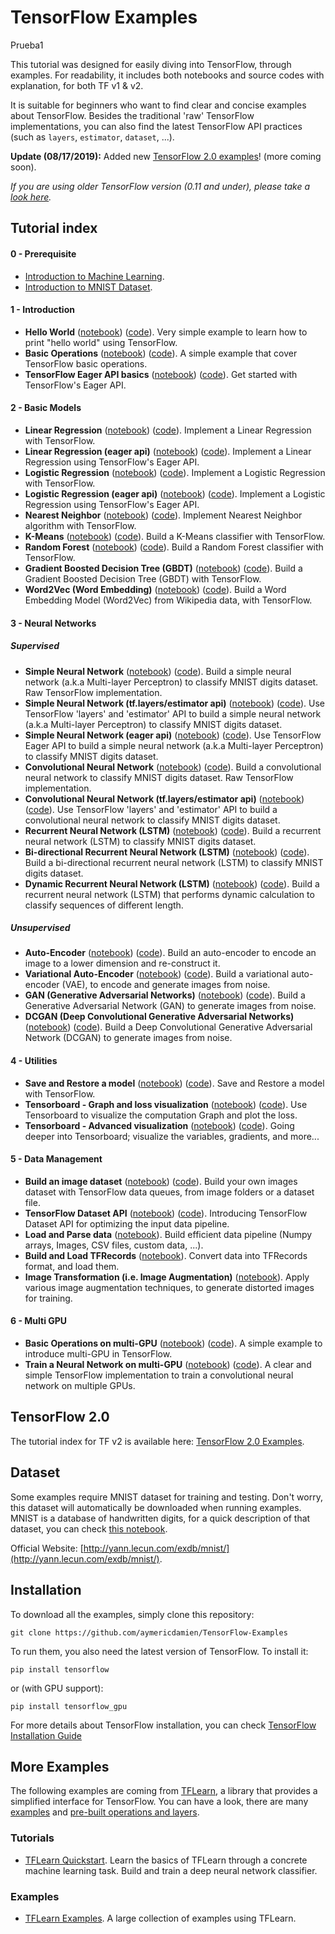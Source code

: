 # TensorFlow Examples

Prueba1

This tutorial was designed for easily diving into TensorFlow, through examples. For readability, it includes both notebooks and source codes with explanation, for both TF v1 & v2.

It is suitable for beginners who want to find clear and concise examples about TensorFlow. Besides the traditional 'raw' TensorFlow implementations, you can also find the latest TensorFlow API practices (such as `layers`, `estimator`, `dataset`, ...).

**Update (08/17/2019):** Added new [TensorFlow 2.0 examples](tensorflow_v2)! (more coming soon).

*If you are using older TensorFlow version (0.11 and under), please take a [look here](https://github.com/aymericdamien/TensorFlow-Examples/tree/0.11).*

## Tutorial index

#### 0 - Prerequisite
- [Introduction to Machine Learning](https://github.com/aymericdamien/TensorFlow-Examples/blob/master/notebooks/0_Prerequisite/ml_introduction.ipynb).
- [Introduction to MNIST Dataset](https://github.com/aymericdamien/TensorFlow-Examples/blob/master/notebooks/0_Prerequisite/mnist_dataset_intro.ipynb).

#### 1 - Introduction
- **Hello World** ([notebook](https://github.com/aymericdamien/TensorFlow-Examples/blob/master/notebooks/1_Introduction/helloworld.ipynb)) ([code](https://github.com/aymericdamien/TensorFlow-Examples/blob/master/examples/1_Introduction/helloworld.py)). Very simple example to learn how to print "hello world" using TensorFlow.
- **Basic Operations** ([notebook](https://github.com/aymericdamien/TensorFlow-Examples/blob/master/notebooks/1_Introduction/basic_operations.ipynb)) ([code](https://github.com/aymericdamien/TensorFlow-Examples/blob/master/examples/1_Introduction/basic_operations.py)). A simple example that cover TensorFlow basic operations.
- **TensorFlow Eager API basics** ([notebook](https://github.com/aymericdamien/TensorFlow-Examples/blob/master/notebooks/1_Introduction/basic_eager_api.ipynb)) ([code](https://github.com/aymericdamien/TensorFlow-Examples/blob/master/examples/1_Introduction/basic_eager_api.py)). Get started with TensorFlow's Eager API.

#### 2 - Basic Models
- **Linear Regression** ([notebook](https://github.com/aymericdamien/TensorFlow-Examples/blob/master/notebooks/2_BasicModels/linear_regression.ipynb)) ([code](https://github.com/aymericdamien/TensorFlow-Examples/blob/master/examples/2_BasicModels/linear_regression.py)). Implement a Linear Regression with TensorFlow.
- **Linear Regression (eager api)** ([notebook](https://github.com/aymericdamien/TensorFlow-Examples/blob/master/notebooks/2_BasicModels/linear_regression_eager_api.ipynb)) ([code](https://github.com/aymericdamien/TensorFlow-Examples/blob/master/examples/2_BasicModels/linear_regression_eager_api.py)). Implement a Linear Regression using TensorFlow's Eager API.
- **Logistic Regression** ([notebook](https://github.com/aymericdamien/TensorFlow-Examples/blob/master/notebooks/2_BasicModels/logistic_regression.ipynb)) ([code](https://github.com/aymericdamien/TensorFlow-Examples/blob/master/examples/2_BasicModels/logistic_regression.py)). Implement a Logistic Regression with TensorFlow.
- **Logistic Regression (eager api)** ([notebook](https://github.com/aymericdamien/TensorFlow-Examples/blob/master/notebooks/2_BasicModels/logistic_regression_eager_api.ipynb)) ([code](https://github.com/aymericdamien/TensorFlow-Examples/blob/master/examples/2_BasicModels/logistic_regression_eager_api.py)). Implement a Logistic Regression using TensorFlow's Eager API.
- **Nearest Neighbor** ([notebook](https://github.com/aymericdamien/TensorFlow-Examples/blob/master/notebooks/2_BasicModels/nearest_neighbor.ipynb)) ([code](https://github.com/aymericdamien/TensorFlow-Examples/blob/master/examples/2_BasicModels/nearest_neighbor.py)). Implement Nearest Neighbor algorithm with TensorFlow.
- **K-Means** ([notebook](https://github.com/aymericdamien/TensorFlow-Examples/blob/master/notebooks/2_BasicModels/kmeans.ipynb)) ([code](https://github.com/aymericdamien/TensorFlow-Examples/blob/master/examples/2_BasicModels/kmeans.py)). Build a K-Means classifier with TensorFlow.
- **Random Forest** ([notebook](https://github.com/aymericdamien/TensorFlow-Examples/blob/master/notebooks/2_BasicModels/random_forest.ipynb)) ([code](https://github.com/aymericdamien/TensorFlow-Examples/blob/master/examples/2_BasicModels/random_forest.py)). Build a Random Forest classifier with TensorFlow.
- **Gradient Boosted Decision Tree (GBDT)** ([notebook](https://github.com/aymericdamien/TensorFlow-Examples/blob/master/notebooks/2_BasicModels/gradient_boosted_decision_tree.ipynb)) ([code](https://github.com/aymericdamien/TensorFlow-Examples/blob/master/examples/2_BasicModels/gradient_boosted_decision_tree.py)). Build a Gradient Boosted Decision Tree (GBDT) with TensorFlow.
- **Word2Vec (Word Embedding)** ([notebook](https://github.com/aymericdamien/TensorFlow-Examples/blob/master/notebooks/2_BasicModels/word2vec.ipynb)) ([code](https://github.com/aymericdamien/TensorFlow-Examples/blob/master/examples/2_BasicModels/word2vec.py)). Build a Word Embedding Model (Word2Vec) from Wikipedia data, with TensorFlow.

#### 3 - Neural Networks
##### Supervised

- **Simple Neural Network** ([notebook](https://github.com/aymericdamien/TensorFlow-Examples/blob/master/notebooks/3_NeuralNetworks/neural_network_raw.ipynb)) ([code](https://github.com/aymericdamien/TensorFlow-Examples/blob/master/examples/3_NeuralNetworks/neural_network_raw.py)). Build a simple neural network (a.k.a Multi-layer Perceptron) to classify MNIST digits dataset. Raw TensorFlow implementation.
- **Simple Neural Network (tf.layers/estimator api)** ([notebook](https://github.com/aymericdamien/TensorFlow-Examples/blob/master/notebooks/3_NeuralNetworks/neural_network.ipynb)) ([code](https://github.com/aymericdamien/TensorFlow-Examples/blob/master/examples/3_NeuralNetworks/neural_network.py)). Use TensorFlow 'layers' and 'estimator' API to build a simple neural network (a.k.a Multi-layer Perceptron) to classify MNIST digits dataset.
- **Simple Neural Network (eager api)** ([notebook](https://github.com/aymericdamien/TensorFlow-Examples/blob/master/notebooks/3_NeuralNetworks/neural_network_eager_api.ipynb)) ([code](https://github.com/aymericdamien/TensorFlow-Examples/blob/master/examples/3_NeuralNetworks/neural_network_eager_api.py)). Use TensorFlow Eager API to build a simple neural network (a.k.a Multi-layer Perceptron) to classify MNIST digits dataset.
- **Convolutional Neural Network** ([notebook](https://github.com/aymericdamien/TensorFlow-Examples/blob/master/notebooks/3_NeuralNetworks/convolutional_network_raw.ipynb)) ([code](https://github.com/aymericdamien/TensorFlow-Examples/blob/master/examples/3_NeuralNetworks/convolutional_network_raw.py)). Build a convolutional neural network to classify MNIST digits dataset. Raw TensorFlow implementation.
- **Convolutional Neural Network (tf.layers/estimator api)** ([notebook](https://github.com/aymericdamien/TensorFlow-Examples/blob/master/notebooks/3_NeuralNetworks/convolutional_network.ipynb)) ([code](https://github.com/aymericdamien/TensorFlow-Examples/blob/master/examples/3_NeuralNetworks/convolutional_network.py)). Use TensorFlow 'layers' and 'estimator' API to build a convolutional neural network to classify MNIST digits dataset.
- **Recurrent Neural Network (LSTM)** ([notebook](https://github.com/aymericdamien/TensorFlow-Examples/blob/master/notebooks/3_NeuralNetworks/recurrent_network.ipynb)) ([code](https://github.com/aymericdamien/TensorFlow-Examples/blob/master/examples/3_NeuralNetworks/recurrent_network.py)). Build a recurrent neural network (LSTM) to classify MNIST digits dataset.
- **Bi-directional Recurrent Neural Network (LSTM)** ([notebook](https://github.com/aymericdamien/TensorFlow-Examples/blob/master/notebooks/3_NeuralNetworks/bidirectional_rnn.ipynb)) ([code](https://github.com/aymericdamien/TensorFlow-Examples/blob/master/examples/3_NeuralNetworks/bidirectional_rnn.py)). Build a bi-directional recurrent neural network (LSTM) to classify MNIST digits dataset.
- **Dynamic Recurrent Neural Network (LSTM)** ([notebook](https://github.com/aymericdamien/TensorFlow-Examples/blob/master/notebooks/3_NeuralNetworks/dynamic_rnn.ipynb)) ([code](https://github.com/aymericdamien/TensorFlow-Examples/blob/master/examples/3_NeuralNetworks/dynamic_rnn.py)). Build a recurrent neural network (LSTM) that performs dynamic calculation to classify sequences of different length.

##### Unsupervised
- **Auto-Encoder** ([notebook](https://github.com/aymericdamien/TensorFlow-Examples/blob/master/notebooks/3_NeuralNetworks/autoencoder.ipynb)) ([code](https://github.com/aymericdamien/TensorFlow-Examples/blob/master/examples/3_NeuralNetworks/autoencoder.py)). Build an auto-encoder to encode an image to a lower dimension and re-construct it.
- **Variational Auto-Encoder** ([notebook](https://github.com/aymericdamien/TensorFlow-Examples/blob/master/notebooks/3_NeuralNetworks/variational_autoencoder.ipynb)) ([code](https://github.com/aymericdamien/TensorFlow-Examples/blob/master/examples/3_NeuralNetworks/variational_autoencoder.py)). Build a variational auto-encoder (VAE), to encode and generate images from noise.
- **GAN (Generative Adversarial Networks)** ([notebook](https://github.com/aymericdamien/TensorFlow-Examples/blob/master/notebooks/3_NeuralNetworks/gan.ipynb)) ([code](https://github.com/aymericdamien/TensorFlow-Examples/blob/master/examples/3_NeuralNetworks/gan.py)). Build a Generative Adversarial Network (GAN) to generate images from noise.
- **DCGAN (Deep Convolutional Generative Adversarial Networks)** ([notebook](https://github.com/aymericdamien/TensorFlow-Examples/blob/master/notebooks/3_NeuralNetworks/dcgan.ipynb)) ([code](https://github.com/aymericdamien/TensorFlow-Examples/blob/master/examples/3_NeuralNetworks/dcgan.py)). Build a Deep Convolutional Generative Adversarial Network (DCGAN) to generate images from noise.

#### 4 - Utilities
- **Save and Restore a model** ([notebook](https://github.com/aymericdamien/TensorFlow-Examples/blob/master/notebooks/4_Utils/save_restore_model.ipynb)) ([code](https://github.com/aymericdamien/TensorFlow-Examples/blob/master/examples/4_Utils/save_restore_model.py)). Save and Restore a model with TensorFlow.
- **Tensorboard - Graph and loss visualization** ([notebook](https://github.com/aymericdamien/TensorFlow-Examples/blob/master/notebooks/4_Utils/tensorboard_basic.ipynb)) ([code](https://github.com/aymericdamien/TensorFlow-Examples/blob/master/examples/4_Utils/tensorboard_basic.py)). Use Tensorboard to visualize the computation Graph and plot the loss.
- **Tensorboard - Advanced visualization** ([notebook](https://github.com/aymericdamien/TensorFlow-Examples/blob/master/notebooks/4_Utils/tensorboard_advanced.ipynb)) ([code](https://github.com/aymericdamien/TensorFlow-Examples/blob/master/examples/4_Utils/tensorboard_advanced.py)). Going deeper into Tensorboard; visualize the variables, gradients, and more...

#### 5 - Data Management
- **Build an image dataset** ([notebook](https://github.com/aymericdamien/TensorFlow-Examples/blob/master/notebooks/5_DataManagement/build_an_image_dataset.ipynb)) ([code](https://github.com/aymericdamien/TensorFlow-Examples/blob/master/examples/5_DataManagement/build_an_image_dataset.py)). Build your own images dataset with TensorFlow data queues, from image folders or a dataset file.
- **TensorFlow Dataset API** ([notebook](https://github.com/aymericdamien/TensorFlow-Examples/blob/master/notebooks/5_DataManagement/tensorflow_dataset_api.ipynb)) ([code](https://github.com/aymericdamien/TensorFlow-Examples/blob/master/examples/5_DataManagement/tensorflow_dataset_api.py)). Introducing TensorFlow Dataset API for optimizing the input data pipeline.
- **Load and Parse data** ([notebook](https://github.com/aymericdamien/TensorFlow-Examples/blob/master/notebooks/5_DataManagement/load_data.ipynb)). Build efficient data pipeline (Numpy arrays, Images, CSV files, custom data, ...).
- **Build and Load TFRecords** ([notebook](https://github.com/aymericdamien/TensorFlow-Examples/blob/master/notebooks/5_DataManagement/tfrecords.ipynb)). Convert data into TFRecords format, and load them.
- **Image Transformation (i.e. Image Augmentation)** ([notebook](https://github.com/aymericdamien/TensorFlow-Examples/blob/master/notebooks/5_DataManagement/image_transformation.ipynb)). Apply various image augmentation techniques, to generate distorted images for training.

#### 6 - Multi GPU
- **Basic Operations on multi-GPU** ([notebook](https://github.com/aymericdamien/TensorFlow-Examples/blob/master/notebooks/6_MultiGPU/multigpu_basics.ipynb)) ([code](https://github.com/aymericdamien/TensorFlow-Examples/blob/master/examples/6_MultiGPU/multigpu_basics.py)). A simple example to introduce multi-GPU in TensorFlow.
- **Train a Neural Network on multi-GPU** ([notebook](https://github.com/aymericdamien/TensorFlow-Examples/blob/master/notebooks/6_MultiGPU/multigpu_cnn.ipynb)) ([code](https://github.com/aymericdamien/TensorFlow-Examples/blob/master/examples/6_MultiGPU/multigpu_cnn.py)). A clear and simple TensorFlow implementation to train a convolutional neural network on multiple GPUs.

## TensorFlow 2.0

The tutorial index for TF v2 is available here: [TensorFlow 2.0 Examples](tensorflow_v2).

## Dataset
Some examples require MNIST dataset for training and testing. Don't worry, this dataset will automatically be downloaded when running examples.
MNIST is a database of handwritten digits, for a quick description of that dataset, you can check [this notebook](https://github.com/aymericdamien/TensorFlow-Examples/blob/master/notebooks/0_Prerequisite/mnist_dataset_intro.ipynb).

Official Website: [http://yann.lecun.com/exdb/mnist/](http://yann.lecun.com/exdb/mnist/).

## Installation

To download all the examples, simply clone this repository:
```
git clone https://github.com/aymericdamien/TensorFlow-Examples
```

To run them, you also need the latest version of TensorFlow. To install it:
```
pip install tensorflow
```

or (with GPU support):
```
pip install tensorflow_gpu
```

For more details about TensorFlow installation, you can check [TensorFlow Installation Guide](https://www.tensorflow.org/install/)

## More Examples
The following examples are coming from [TFLearn](https://github.com/tflearn/tflearn), a library that provides a simplified interface for TensorFlow. You can have a look, there are many [examples](https://github.com/tflearn/tflearn/tree/master/examples) and [pre-built operations and layers](http://tflearn.org/doc_index/#api).

### Tutorials
- [TFLearn Quickstart](https://github.com/tflearn/tflearn/blob/master/tutorials/intro/quickstart.md). Learn the basics of TFLearn through a concrete machine learning task. Build and train a deep neural network classifier.

### Examples
- [TFLearn Examples](https://github.com/tflearn/tflearn/blob/master/examples). A large collection of examples using TFLearn.
